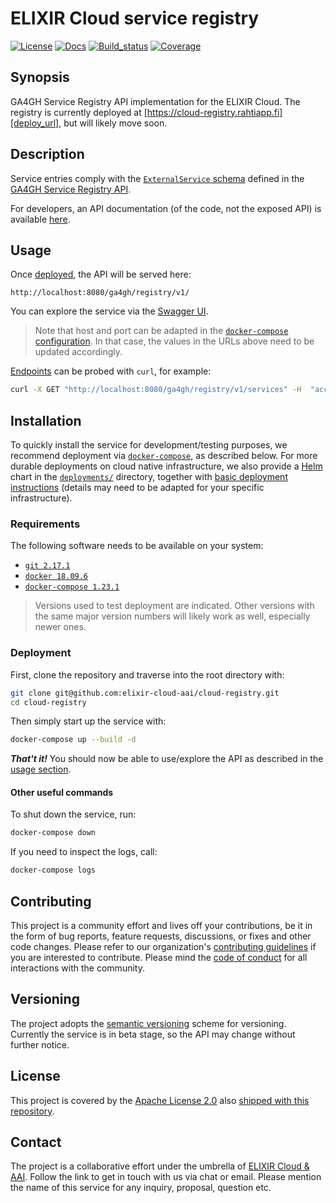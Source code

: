 # ELIXIR Cloud service registry

[![License][badge-license]][badge-url-license]
[![Docs][badge-docs]][badge-url-docs]
[![Build_status][badge-build-status]][badge-url-build-status]
[![Coverage][badge-coverage]][badge-url-coverage]

## Synopsis

GA4GH Service Registry API implementation for the ELIXIR Cloud. The registry is
currently deployed at [https://cloud-registry.rahtiapp.fi][deploy_url], but
will likely move soon.

## Description

Service entries comply with the [`ExternalService` schema][schema-service]
defined in the [GA4GH Service Registry API][ga4gh-registry].

For developers, an API documentation (of the code, not the exposed API) is
available [here][docs-api].

## Usage

Once [deployed](#Installation), the API will be served here:

```text
http://localhost:8080/ga4gh/registry/v1/
```

You can explore the service via the [Swagger UI][url-swagger].

> Note that host and port can be adapted in the [`docker-compose`
> configuration][config]. In that case, the values in the URLs above need to be
> updated accordingly.

[Endpoints][schema-endpoints] can be probed with `curl`, for example:

```bash
curl -X GET "http://localhost:8080/ga4gh/registry/v1/services" -H  "accept: application/json"
```

## Installation

To quickly install the service for development/testing purposes, we recommend
deployment via [`docker-compose`][docker-compose], as described below. For
more durable deployments on cloud native infrastructure, we also provide a
[Helm][helm] chart in the [`deployments/`][deployment] directory, together with
[basic deployment instructions][deployment-instructions] (details may need to
be adapted for your specific infrastructure).

### Requirements

The following software needs to be available on your system:

- [`git 2.17.1`][git]
- [`docker 18.09.6`][docker]
- [`docker-compose 1.23.1`][docker-compose]

> Versions used to test deployment are indicated. Other versions with the same
> major version numbers will likely work as well, especially newer ones.

### Deployment

First, clone the repository and traverse into the root directory with:

```bash
git clone git@github.com:elixir-cloud-aai/cloud-registry.git
cd cloud-registry
```

Then simply start up the service with:

```bash
docker-compose up --build -d
```

_**That't it!**_ You should now be able to use/explore the API as described in
the [usage section](#Usage).

#### Other useful commands

To shut down the service, run:

```bash
docker-compose down
```

If you need to inspect the logs, call:

```bash
docker-compose logs
```

## Contributing

This project is a community effort and lives off your contributions, be it in
the form of bug reports, feature requests, discussions, or fixes and other code
changes. Please refer to our organization's [contributing
guidelines][contributing] if you are interested to contribute. Please mind the
[code of conduct][coc] for all interactions with the community.

## Versioning

The project adopts the [semantic versioning][semver] scheme for versioning.
Currently the service is in beta stage, so the API may change without further
notice.

## License

This project is covered by the [Apache License 2.0][license-apache] also
[shipped with this repository][license].

## Contact

The project is a collaborative effort under the umbrella of [ELIXIR Cloud &
AAI][elixir-cloud]. Follow the link to get in touch with us via chat or email.
Please mention the name of this service for any inquiry, proposal, question
etc.

[badge-build-status]:<https://travis-ci.com/elixir-cloud-aai/cloud-registry.svg?branch=dev>
[badge-coverage]:<https://img.shields.io/coveralls/github/elixir-cloud-aai/cloud-registry>
[badge-docs]: <https://readthedocs.org/projects/cloud-registry/badge/?version=latest>
[badge-github-tag]:<https://img.shields.io/github/v/tag/elixir-cloud-aai/cloud-registry?color=C39BD3>
[badge-license]:<https://img.shields.io/badge/license-Apache%202.0-blue.svg>
[badge-url-build-status]:<https://travis-ci.com/elixir-cloud-aai/cloud-registry>
[badge-url-coverage]:<https://coveralls.io/github/elixir-cloud-aai/cloud-registry>
[badge-url-docs]: <https://cloud-registry.readthedocs.io/en/latest/?badge=latest>
[badge-url-github-tag]:<https://github.com/elixir-cloud-aai/cloud-registry/releases>
[badge-url-license]:<http://www.apache.org/licenses/LICENSE-2.0>
[ga4gh-registry]: <https://github.com/ga4gh-discovery/ga4gh-service-registry>
[config]: docker-compose.yaml
[deploy_url]: <https://cloud-registry.rahtiapp.fi/ga4gh/registry/v1/ui>
[deployment]: deployment/
[deployment-instructions]: deployment/README.md
[docker]: <https://docs.docker.com/get-docker/>
[docker-compose]: <https://docs.docker.com/compose/install/>
[docs-api]: <>
[git]: <https://git-scm.com/book/en/v2/Getting-Started-Installing-Git>
[helm]: <https://helm.sh/>
[license]: LICENSE
[license-apache]: <https://www.apache.org/licenses/LICENSE-2.0>
[elixir-cloud]: <https://github.com/elixir-cloud-aai/elixir-cloud-aai>
[coc]: <https://github.com/elixir-cloud-aai/elixir-cloud-aai/blob/dev/CODE_OF_CONDUCT.md>
[contributing]: <https://github.com/elixir-cloud-aai/elixir-cloud-aai/blob/dev/CONTRIBUTING.md>
[semver]: <https://semver.org/>
[schema-service]: <https://github.com/ga4gh-discovery/ga4gh-service-registry/blob/8c45be52940db92c2fa1cd821519c271c22b1c4c/service-registry.yaml#L158>
[schema-endpoints]: <https://github.com/ga4gh-discovery/ga4gh-service-registry/blob/8c45be52940db92c2fa1cd821519c271c22b1c4c/service-registry.yaml#L16>
[url-swagger]: <http://localhost:8080/ga4gh/registry/v1/ui>
